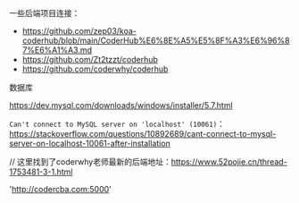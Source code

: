 一些后端项目连接：

- https://github.com/zep03/koa-coderhub/blob/main/CoderHub%E6%8E%A5%E5%8F%A3%E6%96%87%E6%A1%A3.md
- https://github.com/Zt2tzzt/coderhub
- https://github.com/coderwhy/coderhub

数据库

https://dev.mysql.com/downloads/windows/installer/5.7.html

`Can't connect to MySQL server on 'localhost' (10061)`：https://stackoverflow.com/questions/10892689/cant-connect-to-mysql-server-on-localhost-10061-after-installation

// 这里找到了coderwhy老师最新的后端地址：https://www.52pojie.cn/thread-1753481-3-1.html

'http://codercba.com:5000'
